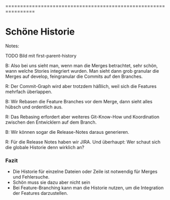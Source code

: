 
<!-- .slide: data-background-image="07-schoene-historie/schriftrolle.png"  data-background-opacity="1"  data-background-size="contain" -->


================================================================


<!-- .slide: data-background-image="07-schoene-historie/schriftrolle.png"  data-background-opacity="0.4"  data-background-size="contain" -->

# Schöne Historie


Notes:

TODO Bild mit first-parent-history


B: Also bei uns sieht man, wenn man die Merges betrachtet,
sehr schön, wann welche Stories integriert wurden.
Man sieht dann grob granular die Merges auf develop,
feingranular die Commits auf den Branches.

R: Der Commit-Graph wird aber trotzdem häßlich, 
weil sich die Features mehrfach überlappen.

B: Wir Rebasen die Feature Branches vor dem Merge,
dann sieht alles hübsch und ordentlich aus. 

R: Das Rebasing erfordert aber weiteres Git-Know-How und Koordination zwischen den Entwicklern auf dem Branch.

B: Wir können sogar die Release-Notes daraus generieren.

R: Für die Release Notes haben wir JIRA.
  Und überhaupt: Wer schaut sich die globale Historie denn wirklich an?


### Fazit

 * Die Historie für einzelne Dateien oder Zeile ist notwendig für Merges und Fehlersuche.
 * Schön muss sie dazu aber nicht sein
 * Bei Feature-Branching kann man die Historie nutzen, um die Integration der Features darzustellen.

   